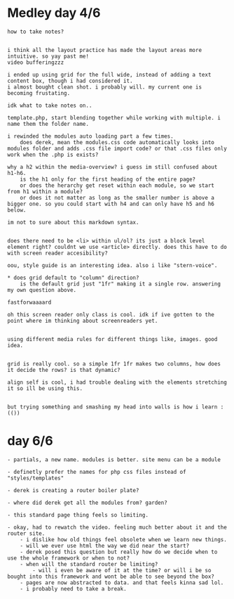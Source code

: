 


# Medley day 4/6

	how to take notes?


	i think all the layout practice has made the layout areas more intuitive. so yay past me!
	video bufferingzzz

	i ended up using grid for the full wide, instead of adding a text content box, though i had considered it.
	i almost bought clean shot. i probably will. my current one is becoming frustating.

	idk what to take notes on..

	template.php, start blending together while working with multiple. i name them the folder name.

	i rewinded the modules auto loading part a few times.
		does derek, mean the modules.css code automatically looks into modules folder and adds .css file import code? or that .css files only work when the .php is exists?

	why a h2 within the media-overview? i guess im still confused about h1-h6.
		is the h1 only for the first heading of the entire page?
		or does the herarchy get reset within each module, so we start from h1 within a module?
		or does it not matter as long as the smaller number is above a bigger one. so you could start with h4 and can only have h5 and h6 below.

	im not to sure about this markdown syntax.


	does there need to be <li> within ul/ol? its just a block level element right? couldnt we use <article> directly. does this have to do with screen reader accesibility? 

	oou, style guide is an interesting idea. also i like "stern-voice". 

	* does grid default to "column" direction?
		is the default grid just "1fr" making it a single row. answering my own question above.

	fastforwaaaard

	oh this screen reader only class is cool. idk if ive gotten to the point where im thinking about screenreaders yet.  


	using different media rules for different things like, images. good idea.


	grid is really cool. so a simple 1fr 1fr makes two columns, how does it decide the rows? is that dynamic?

	align self is cool, i had trouble dealing with the elements stretching it so ill be using this. 


	but trying something and smashing my head into walls is how i learn :(())








# day 6/6
	
	- partials, a new name. modules is better. site menu can be a module
	
	- definetly prefer the names for php css files instead of "styles/templates"

	- derek is creating a router boiler plate?

	- where did derek get all the modules from? garden?

	- this standard page thing feels so limiting. 

	- okay, had to rewatch the video. feeling much better about it and the router site.
		- i dislike how old things feel obsolete when we learn new things.
		- will we ever use html the way we did near the start?
		- derek posed this question but really how do we decide when to use the whole framework or when to not?
		- when will the standard router be limiting?
			- will i even be aware of it at the time? or will i be so bought into this framework and wont be able to see beyond the box?
		- pages are now abstracted to data. and that feels kinna sad lol.
		- i probably need to take a break.
	











































